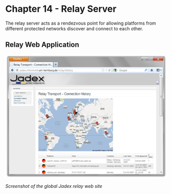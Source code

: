 Chapter 14 - Relay Server
======================================

The relay server acts as a rendezvous point for allowing platforms from different protected networks discover and connect to each other.

Relay Web Application
----------------------------------

![14 Relay Server@relay-web.png](relay-web.png)

*Screenshot of the global Jadex relay web site*

